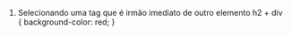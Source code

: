 1. Selecionando uma tag que é irmão imediato de outro elemento
h2 +  div {
    background-color: red;
}
